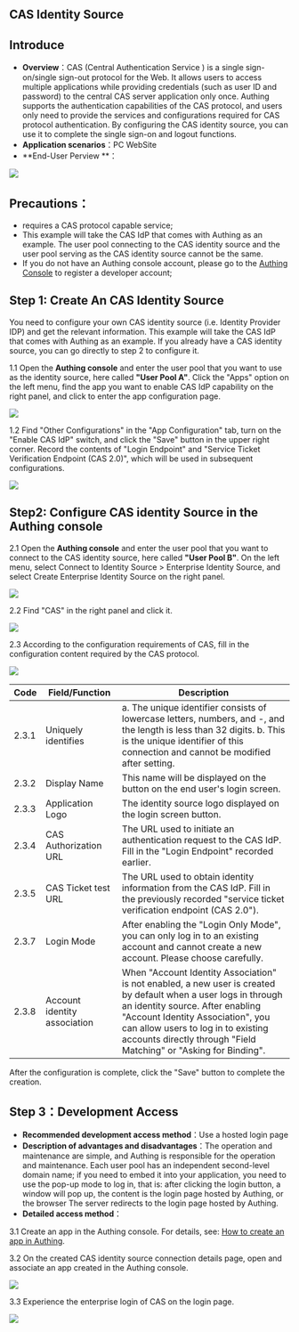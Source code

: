 ## CAS Identity Source

<LastUpdated/>

## Introduce

- **Overview**：CAS (Central Authentication Service ) is a single sign-on/single sign-out protocol for the Web. It allows users to access multiple applications while providing credentials (such as user ID and password) to the central CAS server application only once. Authing supports the authentication capabilities of the CAS protocol, and users only need to provide the services and configurations required for CAS protocol authentication. By configuring the CAS identity source, you can use it to complete the single sign-on and logout functions.
- **Application scenarios**：PC WebSite
- **End-User Perview **：

![](./images/05loginpage.png)

## Precautions：

- requires a CAS protocol capable service;
- This example will take the CAS IdP that comes with Authing as an example. The user pool connecting to the CAS identity source and the user pool serving as the CAS identity source cannot be the same.
- If you do not have an Authing console account, please go to the [Authing Console](https://authing.cn/) to register a developer account;

## Step 1: Create An CAS Identity Source

You need to configure your own CAS identity source (i.e. Identity Provider IDP) and get the relevant information. This example will take the CAS IdP that comes with Authing as an example. If you already have a CAS identity source, you can go directly to step 2 to configure it.

1.1 Open the **Authing console** and enter the user pool that you want to use as the identity source, here called **"User Pool A"**. Click the "Apps" option on the left menu, find the app you want to enable CAS IdP capability on the right panel, and click to enter the app configuration page.

![](./images/06casapp.png)

1.2 Find "Other Configurations" in the "App Configuration" tab, turn on the "Enable CAS IdP" switch, and click the "Save" button in the upper right corner. Record the contents of "Login Endpoint" and "Service Ticket Verification Endpoint (CAS 2.0)", which will be used in subsequent configurations.

![](./images/07opencas.png)

## Step2: Configure CAS identity Source in the Authing console

2.1 Open the **Authing console** and enter the user pool that you want to connect to the CAS identity source, here called **"User Pool B"**. On the left menu, select Connect to Identity Source > Enterprise Identity Source, and select Create Enterprise Identity Source on the right panel.

![](./images/01opensource.png)

2.2 Find "CAS" in the right panel and click it.

![](./images/02choicecas.png)

2.3 According to the configuration requirements of CAS, fill in the configuration content required by the CAS protocol.

![](./images/03inputcas.png)

| Code  | Field/Function               | Description                                                  |
| ----- | ---------------------------- | ------------------------------------------------------------ |
| 2.3.1 | Uniquely identifies          | a. The unique identifier consists of lowercase letters, numbers, and -, and the length is less than 32 digits. b. This is the unique identifier of this connection and cannot be modified after setting. |
| 2.3.2 | Display Name                 | This name will be displayed on the button on the end user's login screen. |
| 2.3.3 | Application Logo             | The identity source logo displayed on the login screen button. |
| 2.3.4 | CAS Authorization URL        | The URL used to initiate an authentication request to the CAS IdP. Fill in the "Login Endpoint" recorded earlier. |
| 2.3.5 | CAS Ticket test URL          | The URL used to obtain identity information from the CAS IdP. Fill in the previously recorded "service ticket verification endpoint (CAS 2.0"). |
| 2.3.7 | Login Mode                   | After enabling the "Login Only Mode", you can only log in to an existing account and cannot create a new account. Please choose carefully. |
| 2.3.8 | Account identity association | When "Account Identity Association" is not enabled, a new user is created by default when a user logs in through an identity source. After enabling "Account Identity Association", you can allow users to log in to existing accounts directly through "Field Matching" or "Asking for Binding". |

After the configuration is complete, click the "Save" button to complete the creation.

## Step 3：Development Access

- **Recommended development access method**：Use a hosted login page
- **Description of advantages and disadvantages**：The operation and maintenance are simple, and Authing is responsible for  the operation and maintenance. Each user pool has an independent  second-level domain name; if you need to embed it into your application, you need to use the pop-up mode to log in, that is: after clicking the  login button, a window will pop up, the content is the login page hosted by Authing, or the browser The server redirects to the login page  hosted by Authing.
- **Detailed access method**：

3.1 Create an app in the Authing console. For details, see: [How to create an app in Authing](https://docs.authing.cn/v2/guides/app/create-app.html).

3.2 On the created CAS identity source connection details page, open and associate an app created in the Authing console.

![](./images/04opencasapp.png)

3.3 Experience the enterprise login of CAS on the login page.

![](./images/05loginpage.png)

